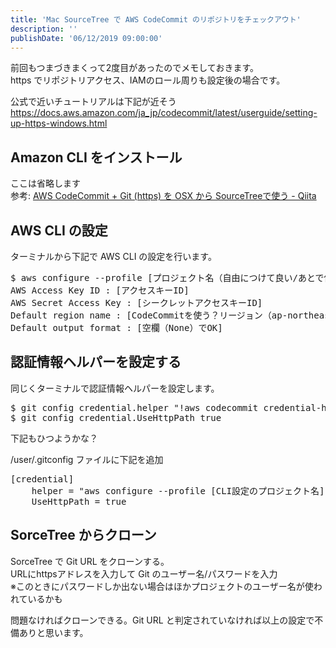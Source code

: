 ```yaml
---
title: 'Mac SourceTree で AWS CodeCommit のリポジトリをチェックアウト'
description: ''
publishDate: '06/12/2019 09:00:00'
---
```


<p>前回もつまづきまくって2度目があったのでメモしておきます。<br/>
https でリポジトリアクセス、IAMのロール周りも設定後の場合です。</p>

<p>公式で近いチュートリアルは下記が近そう<br/>
<a href="https://docs.aws.amazon.com/ja_jp/codecommit/latest/userguide/setting-up-https-windows.html">https://docs.aws.amazon.com/ja_jp/codecommit/latest/userguide/setting-up-https-windows.html</a></p>

<h2>Amazon CLI をインストール</h2>

<p>ここは省略します<br/>
参考: <a href="https://qiita.com/yabekenzo/items/230f34393f293972c779#aws-cli-%E3%82%92%E3%82%A4%E3%83%B3%E3%82%B9%E3%83%88%E3%83%BC%E3%83%AB">AWS CodeCommit + Git (https) &#x3092; OSX &#x304B;&#x3089; SourceTree&#x3067;&#x4F7F;&#x3046; - Qiita</a></p>

<h2>AWS CLI の設定</h2>

<p>ターミナルから下記で AWS CLI の設定を行います。</p>

<pre class="code bash" data-lang="bash" data-unlink>$ aws configure --profile [プロジェクト名（自由につけて良い/あとで使う）]
AWS Access Key ID : [アクセスキーID]
AWS Secret Access Key : [シークレットアクセスキーID]
Default region name : [CodeCommitを使う？リージョン（ap-northeast-1 など）]
Default output format : [空欄（None）でOK]</pre>

<h2>認証情報ヘルパーを設定する</h2>

<p>同じくターミナルで認証情報ヘルパーを設定します。</p>

<pre class="code bash" data-lang="bash" data-unlink>$ git config credential.helper &#34;!aws codecommit credential-helper $@&#34;
$ git config credential.UseHttpPath true</pre>

<p>下記もひつようかな？</p>

<p>/user/.gitconfig ファイルに下記を追加</p>

<pre class="code" data-lang="" data-unlink>[credential]
    helper = &#34;aws configure --profile [CLI設定のプロジェクト名] codecommit credential-helper &#34;
    UseHttpPath = true</pre>

<h2>SorceTree からクローン</h2>

<p>SorceTree で Git URL をクローンする。<br/>
URLにhttpsアドレスを入力して Git のユーザー名/パスワードを入力<br/>
※このときにパスワードしか出ない場合はほかプロジェクトのユーザー名が使われているかも</p>

<p>問題なければクローンできる。Git URL と判定されていなければ以上の設定で不備ありと思います。</p>
